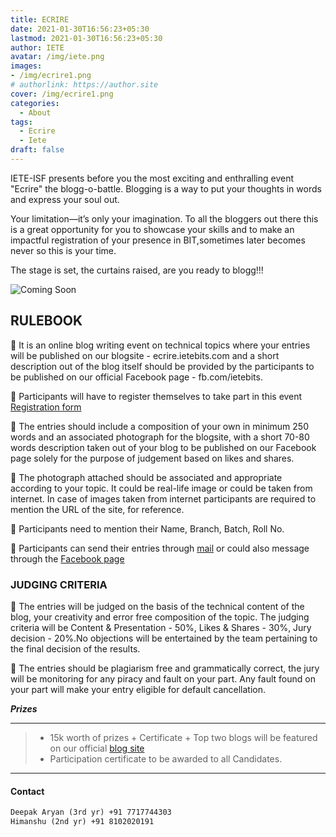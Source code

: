 ```yaml
---
title: ECRIRE
date: 2021-01-30T16:56:23+05:30
lastmod: 2021-01-30T16:56:23+05:30
author: IETE
avatar: /img/iete.png
images:
- /img/ecrire1.png
# authorlink: https://author.site
cover: /img/ecrire1.png
categories:
  - About
tags:
  - Ecrire
  - Iete
draft: false
---
```


IETE-ISF presents before you the most exciting and enthralling event "Ecrire" the blogg-o-battle. Blogging is a way to put your thoughts in words and express your soul out. 

<!--more-->

Your limitation—it’s only your imagination. To all the bloggers out there this is a great opportunity for you to showcase your skills and to make an impactful registration of your presence in BIT,sometimes later becomes never so this is your time. 

The stage is set, the curtains raised, are you ready to blogg!!!

 ![Coming Soon](/img/ecrire1.png)

## RULEBOOK

🔸 It is an online blog writing event on technical topics where your entries will be published on our blogsite - ecrire.ietebits.com and a short description out of the blog itself should be provided by the participants to be published on our official Facebook page - fb.com/ietebits.

🔸 Participants will have to register themselves to take part in this event [Registration form](https://docs.google.com/forms/d/e/1FAIpQLSduq8hGhgVKxoIPUC39D8O7sPszoyCRIhqVbA8Tv5wdipxTig/viewform) 

🔸 The entries should include a composition of your own in minimum 250 words and an associated photograph for the blogsite, with a short 70-80 words description taken out of your blog to be published on our Facebook page solely for the purpose of judgement based on likes and shares.

🔸 The photograph attached should be associated and appropriate according to your topic. It could be real-life image or could be taken from internet. In case of images taken from internet participants are required to mention the URL of the site, for reference.

🔸 Participants need to mention their Name, Branch, Batch, Roll No.

🔸 Participants can send their entries through [mail](mailto:ietebits@gmail.com) or could also message through the [Facebook page](https://www.facebook.com/ietebits/)


### JUDGING CRITERIA

🔸 The entries will be judged on the basis of the technical content of the blog, your creativity and error free composition of the topic.  The judging criteria will be Content & Presentation - 50%, Likes & Shares - 30%, Jury decision - 20%.No objections will be entertained by the team pertaining to the final decision of the results.

🔸 The entries should be plagiarism free and grammatically correct, the jury will be monitoring for any piracy and fault on your part. Any fault found on your part will make your entry eligible for default cancellation.

***Prizes***
***
 > - 15k worth of prizes + Certificate + Top two blogs will be featured on our official [blog site](https://blog.ietebits.com/)  
 > - Participation certificate to be awarded to all Candidates.
 ***



#### Contact

```html 
Deepak Aryan (3rd yr) +91 7717744303
Himanshu (2nd yr) +91 8102020191
```
